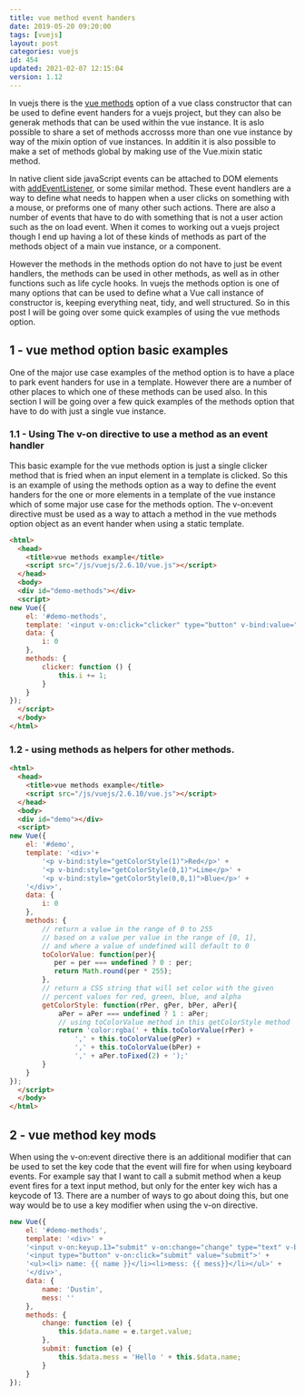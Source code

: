```yaml
---
title: vue method event handers
date: 2019-05-20 09:20:00
tags: [vuejs]
layout: post
categories: vuejs
id: 454
updated: 2021-02-07 12:15:04
version: 1.12
---
```


In vuejs there is the [vue methods](https://v1.vuejs.org/guide/events.html) option of a vue class constructor that can be used to define event handers for a vuejs project, but they can also be generak methods that can be used within the vue instance. It is aslo possible to share a set of methods accrosss more than one vue instance by way of the mixin option of vue instances. In additin it is also possible to make a set of methods global by making use of the Vue.mixin static method.

In native client side javaScript events can be attached to DOM elements with [addEventListener](https://developer.mozilla.org/en-US/docs/Web/API/EventTarget/addEventListener), or some similar method. These event handlers are a way to define what needs to happen when a user clicks on something with a mouse, or preforms one of many other such actions. There are also a number of events that have to do with something that is not a user action such as the on load event. When it comes to working out a vuejs project though I end up having a lot of these kinds of methods as part of the methods object of a main vue instance, or a component.

However the methods in the methods option do not have to just be event handlers, the methods can be used in other methods, as well as in other functions such as life cycle hooks. In vuejs the methods option is one of many options that can be used to define what a Vue call instance of constructor is, keeping everything neat, tidy, and well structured. So in this post I will be going over some quick examples of using the vue methods option.

<!-- more -->

## 1 - vue method option basic examples

One of the major use case examples of the method option is to have a place to park event handers for use in a template. However there are a number of other places to which one of these methods can be used also. In this section I will be going over a few quick examples of the methods option that have to do with just a single vue instance.

### 1.1 - Using The v-on directive to use a method as an event handler

This basic example for the vue methods option is just a single clicker method that is fried when an input element in a template is clicked. So this is an example of using the methods option as a way to define the event handers for the one or more elements in a template of the vue instance which of some major use case for the methods option. The v-on:event directive must be used as a way to attach a method in the vue methods option object as an event hander when using a static template.

```html
<html>
  <head>
    <title>vue methods example</title>
    <script src="/js/vuejs/2.6.10/vue.js"></script>
  </head>
  <body>
  <div id="demo-methods"></div>
  <script>
new Vue({
    el: '#demo-methods',
    template: '<input v-on:click="clicker" type="button" v-bind:value="\'click count: \'+i" >',
    data: {
        i: 0
    },
    methods: {
        clicker: function () {
            this.i += 1;
        }
    }
});
  </script>
  </body>
</html>
```

### 1.2 - using methods as helpers for other methods.

```html
<html>
  <head>
    <title>vue methods example</title>
    <script src="/js/vuejs/2.6.10/vue.js"></script>
  </head>
  <body>
  <div id="demo"></div>
  <script>
new Vue({
    el: '#demo',
    template: '<div>'+
        '<p v-bind:style="getColorStyle(1)">Red</p>' +
        '<p v-bind:style="getColorStyle(0,1)">Lime</p>' +
        '<p v-bind:style="getColorStyle(0,0,1)">Blue</p>' +
    '</div>',
    data: {
        i: 0
    },
    methods: {
        // return a value in the range of 0 to 255
        // based on a value per value in the range of [0, 1],
        // and where a value of undefined will default to 0
        toColorValue: function(per){
           per = per === undefined ? 0 : per;
           return Math.round(per * 255);
        },
        // return a CSS string that will set color with the given
        // percent values for red, green, blue, and alpha
        getColorStyle: function(rPer, gPer, bPer, aPer){
            aPer = aPer === undefined ? 1 : aPer;
            // using toColorValue method in this getColorStyle method
            return 'color:rgba(' + this.toColorValue(rPer) + 
                ',' + this.toColorValue(gPer) + 
                ',' + this.toColorValue(bPer) + 
                ',' + aPer.toFixed(2) + ');'
        }
    }
});
  </script>
  </body>
</html>
```

## 2 - vue method key mods

When using the v-on:event directive there is an additional modifier that can be used to set the key code that the event will fire for when using keyboard events. For example say that I want to call a submit method when a keup event fires for a text input method, but only for the enter key wich has a keycode of 13. There are a number of ways to go about doing this, but one way would be to use a key modifier when using the v-on directive.

```js
new Vue({
    el: '#demo-methods',
    template: '<div>' +
    '<input v-on:keyup.13="submit" v-on:change="change" type="text" v-bind:value="name" >' +
    '<input type="button" v-on:click="submit" value="submit">' +
    '<ul><li> name: {{ name }}</li><li>mess: {{ mess}}</li></ul>' +
    '</div>',
    data: {
        name: 'Dustin',
        mess: ''
    },
    methods: {
        change: function (e) {
            this.$data.name = e.target.value;
        },
        submit: function (e) {
            this.$data.mess = 'Hello ' + this.$data.name;
        }
    }
});
```